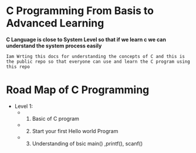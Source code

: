# C Programming From Basis to Advanced Learning
**C Language is close to System Level so that if we learn c we can understand the system process easily**
```
Iam Wrting this docs for understanding the concepts of C and this is the public repo so that everyone can use and learn the C program using this repo
```
# **Road Map of C Programming**
+ Level 1:
  + 1. Basic of C program
  + 2. Start your first Hello world Program
  + 3. Understanding of bsic main() ,printf(), scanf() 
